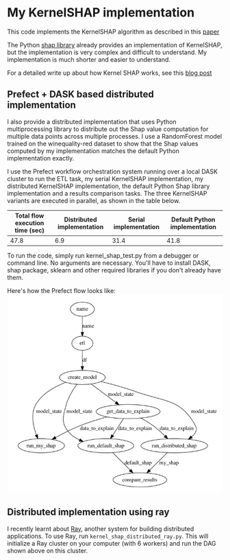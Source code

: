 # My KernelSHAP implementation

This code implements the KernelSHAP algorithm as described in this [paper](https://arxiv.org/pdf/1705.07874.pdf) 

The Python [shap library](https://github.com/slundberg/shap) already provides an implementation of KernelSHAP, but the implementation is very complex and difficult to understand. My implementation is much shorter and easier to understand. 

For a detailed write up about how Kernel SHAP works, see this [blog post](https://www.telesens.co/2020/09/17/kernel-shap/)

## Prefect + DASK based distributed implementation
I also provide a distributed implementation that uses Python multiprocessing library to distribute out the Shap value computation for multiple data points across multiple processes. I use a RandomForest model trained on the winequality-red dataset to show that the Shap values computed by my implementation matches the default Python implementation exactly.

I use the Prefect workflow orchestration system running over a local DASK cluster to run the ETL task, my serial KernelSHAP implementation, my distributed KernelSHAP implementation, the default Python Shap library implementation and a results comparison tasks. The three KernelSHAP variants are executed in parallel, as shown in the table below.


Total flow execution time (sec) | Distributed implementation | Serial implementation | Default Python implementation 
--- | --- | --- | ---
47.8 | 6.9 | 31.4 | 41.8

To run the code, simply run kernel_shap_test.py from a debugger or command line. No arguments are necessary. You'll have to install DASK, shap package, sklearn and other required libraries if you don't already have them. 

Here's how the Prefect flow looks like:
![](images/prefect_flow.png)

## Distributed implementation using ray
I recently learnt about [Ray](https://docs.ray.io/en/master/ray-overview/index.html), another system for building distributed applications. To use Ray, run `kernel_shap_distributed_ray.py`. This will initialize a Ray cluster on your computer (with 6 workers) and run the DAG shown above on this cluster. 